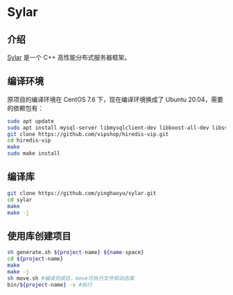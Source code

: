 # Sylar

## 介绍

[Sylar](https://github.com/sylar-yin/sylar.git) 是一个 C++ 高性能分布式服务器框架。

## 编译环境

原项目的编译环境在 CentOS 7.6 下，现在编译环境换成了 Ubuntu 20.04，需要的依赖包有：

```bash
sudo apt update
sudo apt install mysql-server libmysqlclient-dev libboost-all-dev libssl-dev libjsoncpp-dev zlib1g-dev libsqlite3-dev libtinyxml2-dev protobuf-compiler libprotobuf-dev libtbb-dev librdkafka-dev
git clone https://github.com/vipshop/hiredis-vip.git
cd hiredis-vip
make
sudo make install
```

## 编译库
```bash
git clone https://github.com/yinghaoyu/sylar.git
cd sylar
make
make -j
```

## 使用库创建项目
```bash
sh generate.sh ${project-name} ${name-space}
cd ${project-name}
make
make -j
sh move.sh #编译完成后，move可执行文件和动态库
bin/${project-name} -s #执行
```